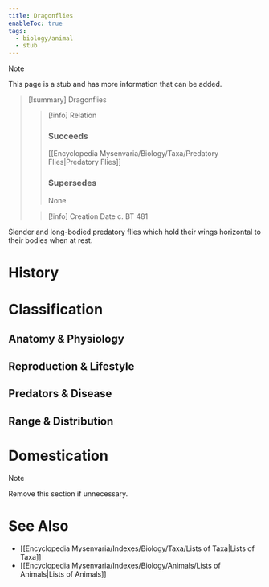 ```yaml
---
title: Dragonflies
enableToc: true
tags:
  - biology/animal
  - stub
---
```


> [!note]
> This page is a stub and has more information that can be added.

> [!summary] Dragonflies
> > [!info] Relation
> > ### Succeeds
> > [[Encyclopedia Mysenvaria/Biology/Taxa/Predatory Flies|Predatory Flies]]
> > ### Supersedes
> > None
>
> > [!info] Creation Date
> > c. BT 481

Slender and long-bodied predatory flies which hold their wings horizontal to their bodies when at rest.
# History

# Classification
## Anatomy & Physiology

## Reproduction & Lifestyle

## Predators & Disease

## Range & Distribution

# Domestication

> [!note]
> Remove this section if unnecessary.
# See Also
- [[Encyclopedia Mysenvaria/Indexes/Biology/Taxa/Lists of Taxa|Lists of Taxa]]
- [[Encyclopedia Mysenvaria/Indexes/Biology/Animals/Lists of Animals|Lists of Animals]]